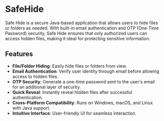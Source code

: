# SafeHide

Safe Hide is a secure Java-based application that allows users to hide files or folders as needed. With built-in email authentication and OTP (One-Time Password) security, Safe Hide ensures that only authorized users can access hidden files, making it ideal for protecting sensitive information.

## Features

- **File/Folder Hiding**: Easily hide files or folders from view.
- **Email Authentication**: Verify user identity through email before allowing access to hidden files.
- **OTP Security**: Generate a one-time password sent to the user's email for an additional layer of security.
- **Quick Reveal**: Instantly reveal hidden files after successful authentication.
- **Cross-Platform Compatibility**: Runs on Windows, macOS, and Linux with Java support.
- **Intuitive Interface**: User-friendly UI for seamless interaction.

